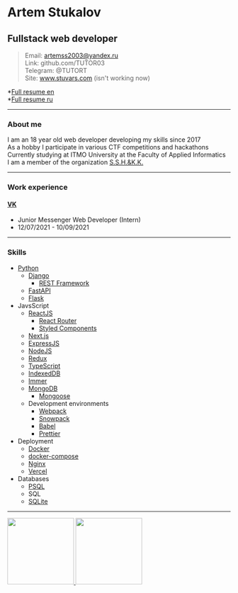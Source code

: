 # Artem Stukalov

## Fullstack web developer

> Email: artemss2003@yandex.ru  
> Link: github.com/TUTOR03  
> Telegram: @TUTORT  
> Site: www.stuvars.com (isn't working now)

\*[Full resume en](https://github.com/TUTOR03/TUTOR03/blob/main/Resume_full_en.md)  
\*[Full resume ru](https://github.com/TUTOR03/TUTOR03/blob/main/Resume_full_ru.md)

---

### About me

I am an 18 year old web developer developing my skills since 2017  
As a hobby I participate in various CTF competitions and hackathons  
Currently studying at ITMO University at the Faculty of Applied Informatics  
I am a member of the organization [S.S.H.&K.K.](https://github.com/SSH-KK)

---

### Work experience

#### [VK](https://vk.com)

- Junior Messenger Web Developer (Intern)
- 12/07/2021 - 10/09/2021

---

### Skills

- [Python](https://www.python.org)
  - [Django](https://www.djangoproject.com)
    - [REST Framework](https://www.django-rest-framework.org)
  - [FastAPI](https://fastapi.tiangolo.com)
  - [Flask](https://flask.palletsprojects.com)
- JavsScript
  - [ReactJS](https://reactjs.org)
    - [React Router](https://reactrouter.com)
    - [Styled Components](https://styled-components.com)
  - [Next.js](https://nextjs.org)
  - [ExpressJS](https://expressjs.com)
  - [NodeJS](https://nodejs.org)
  - [Redux](https://redux.js.org)
  - [TypeScript](https://www.typescriptlang.org)
  - [IndexedDB](https://github.com/jakearchibald/idb)
  - [Immer](https://immerjs.github.io/immer)
  - [MongoDB](https://www.mongodb.com)
    - [Mongoose](https://mongoosejs.com)
  - Development environments
    - [Webpack](https://webpack.js.org)
    - [Snowpack](https://www.snowpack.dev)
    - [Babel](https://babeljs.io)
    - [Prettier](https://prettier.io)
- Deployment
  - [Docker](https://www.docker.com)
  - [docker-compose](https://docs.docker.com/compose)
  - [Nginx](https://nginx.org)
  - [Vercel](https://vercel.com)
- Databases
  - [PSQL](https://postgrespro.ru)
  - SQL
  - [SQLite](https://www.sqlite.org)

---

<a href="http://stuvars.com/"><img height="150" src="https://github-readme-stats.vercel.app/api?username=TUTOR03&show_icons=true&include_all_commits=true&count_private=true&theme=dark" />
<img height="150" src="https://github-readme-stats.vercel.app/api/top-langs/?username=TUTOR03&layout=compact&theme=dark" /></a>
